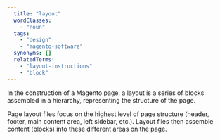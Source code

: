 ```yaml
---
  title: "layout"
  wordClasses:
    - "noun"
  tags:
    - "design"
    - "magento-software"
  synonyms: []
  relatedTerms:
    - "layout-instructions"
    - "block"
---
```

In the construction of a Magento page, a layout is a series of blocks assembled in a hierarchy, representing the structure of the page.

Page layout files focus on the highest level of page structure (header, footer, main content area, left sidebar, etc.). Layout files then assemble content (blocks) into these different areas on the page.
